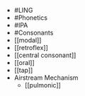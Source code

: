 - #LING
- #Phonetics
- #IPA
- #Consonants
- [[modal]]
- [[retroflex]]
- [[central consonant]]
- [[oral]]
- [[tap]]
- Airstream Mechanism
	- [[pulmonic]]